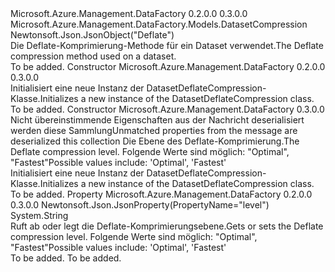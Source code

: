 <Type Name="DatasetDeflateCompression" FullName="Microsoft.Azure.Management.DataFactory.Models.DatasetDeflateCompression">
  <TypeSignature Language="C#" Value="public class DatasetDeflateCompression : Microsoft.Azure.Management.DataFactory.Models.DatasetCompression" />
  <TypeSignature Language="ILAsm" Value=".class public auto ansi beforefieldinit DatasetDeflateCompression extends Microsoft.Azure.Management.DataFactory.Models.DatasetCompression" />
  <TypeSignature Language="DocId" Value="T:Microsoft.Azure.Management.DataFactory.Models.DatasetDeflateCompression" />
  <TypeSignature Language="VB.NET" Value="Public Class DatasetDeflateCompression&#xA;Inherits DatasetCompression" />
  <TypeSignature Language="F#" Value="type DatasetDeflateCompression = class&#xA;    inherit DatasetCompression" />
  <AssemblyInfo>
    <AssemblyName>Microsoft.Azure.Management.DataFactory</AssemblyName>
    <AssemblyVersion>0.2.0.0</AssemblyVersion>
    <AssemblyVersion>0.3.0.0</AssemblyVersion>
  </AssemblyInfo>
  <Base>
    <BaseTypeName>Microsoft.Azure.Management.DataFactory.Models.DatasetCompression</BaseTypeName>
  </Base>
  <Interfaces />
  <Attributes>
    <Attribute>
      <AttributeName>Newtonsoft.Json.JsonObject("Deflate")</AttributeName>
    </Attribute>
  </Attributes>
  <Docs>
    <summary>
            <span data-ttu-id="c55c5-101">Die Deflate-Komprimierung-Methode für ein Dataset verwendet.</span><span class="sxs-lookup"><span data-stu-id="c55c5-101">The Deflate compression method used on a dataset.</span></span>
            </summary>
    <remarks>To be added.</remarks>
  </Docs>
  <Members>
    <Member MemberName=".ctor">
      <MemberSignature Language="C#" Value="public DatasetDeflateCompression ();" />
      <MemberSignature Language="ILAsm" Value=".method public hidebysig specialname rtspecialname instance void .ctor() cil managed" />
      <MemberSignature Language="DocId" Value="M:Microsoft.Azure.Management.DataFactory.Models.DatasetDeflateCompression.#ctor" />
      <MemberSignature Language="VB.NET" Value="Public Sub New ()" />
      <MemberType>Constructor</MemberType>
      <AssemblyInfo>
        <AssemblyName>Microsoft.Azure.Management.DataFactory</AssemblyName>
        <AssemblyVersion>0.2.0.0</AssemblyVersion>
        <AssemblyVersion>0.3.0.0</AssemblyVersion>
      </AssemblyInfo>
      <Parameters />
      <Docs>
        <summary>
            <span data-ttu-id="c55c5-102">Initialisiert eine neue Instanz der DatasetDeflateCompression-Klasse.</span><span class="sxs-lookup"><span data-stu-id="c55c5-102">Initializes a new instance of the DatasetDeflateCompression class.</span></span>
            </summary>
        <remarks>To be added.</remarks>
      </Docs>
    </Member>
    <Member MemberName=".ctor">
      <MemberSignature Language="C#" Value="public DatasetDeflateCompression (System.Collections.Generic.IDictionary&lt;string,object&gt; additionalProperties = null, string level = null);" />
      <MemberSignature Language="ILAsm" Value=".method public hidebysig specialname rtspecialname instance void .ctor(class System.Collections.Generic.IDictionary`2&lt;string, object&gt; additionalProperties, string level) cil managed" />
      <MemberSignature Language="DocId" Value="M:Microsoft.Azure.Management.DataFactory.Models.DatasetDeflateCompression.#ctor(System.Collections.Generic.IDictionary{System.String,System.Object},System.String)" />
      <MemberSignature Language="VB.NET" Value="Public Sub New (Optional additionalProperties As IDictionary(Of String, Object) = null, Optional level As String = null)" />
      <MemberSignature Language="F#" Value="new Microsoft.Azure.Management.DataFactory.Models.DatasetDeflateCompression : System.Collections.Generic.IDictionary&lt;string, obj&gt; * string -&gt; Microsoft.Azure.Management.DataFactory.Models.DatasetDeflateCompression" Usage="new Microsoft.Azure.Management.DataFactory.Models.DatasetDeflateCompression (additionalProperties, level)" />
      <MemberType>Constructor</MemberType>
      <AssemblyInfo>
        <AssemblyName>Microsoft.Azure.Management.DataFactory</AssemblyName>
        <AssemblyVersion>0.3.0.0</AssemblyVersion>
      </AssemblyInfo>
      <Parameters>
        <Parameter Name="additionalProperties" Type="System.Collections.Generic.IDictionary&lt;System.String,System.Object&gt;" />
        <Parameter Name="level" Type="System.String" />
      </Parameters>
      <Docs>
        <param name="additionalProperties"><span data-ttu-id="c55c5-103">Nicht übereinstimmende Eigenschaften aus der Nachricht deserialisiert werden diese Sammlung</span><span class="sxs-lookup"><span data-stu-id="c55c5-103">Unmatched properties from the message are deserialized this collection</span></span></param>
        <param name="level"><span data-ttu-id="c55c5-104">Die Ebene des Deflate-Komprimierung.</span><span class="sxs-lookup"><span data-stu-id="c55c5-104">The Deflate compression level.</span></span> <span data-ttu-id="c55c5-105">Folgende Werte sind möglich: "Optimal", "Fastest"</span><span class="sxs-lookup"><span data-stu-id="c55c5-105">Possible values include: 'Optimal', 'Fastest'</span></span></param>
        <summary>
            <span data-ttu-id="c55c5-106">Initialisiert eine neue Instanz der DatasetDeflateCompression-Klasse.</span><span class="sxs-lookup"><span data-stu-id="c55c5-106">Initializes a new instance of the DatasetDeflateCompression class.</span></span>
            </summary>
        <remarks>To be added.</remarks>
      </Docs>
    </Member>
    <Member MemberName="Level">
      <MemberSignature Language="C#" Value="public string Level { get; set; }" />
      <MemberSignature Language="ILAsm" Value=".property instance string Level" />
      <MemberSignature Language="DocId" Value="P:Microsoft.Azure.Management.DataFactory.Models.DatasetDeflateCompression.Level" />
      <MemberSignature Language="VB.NET" Value="Public Property Level As String" />
      <MemberSignature Language="F#" Value="member this.Level : string with get, set" Usage="Microsoft.Azure.Management.DataFactory.Models.DatasetDeflateCompression.Level" />
      <MemberType>Property</MemberType>
      <AssemblyInfo>
        <AssemblyName>Microsoft.Azure.Management.DataFactory</AssemblyName>
        <AssemblyVersion>0.2.0.0</AssemblyVersion>
        <AssemblyVersion>0.3.0.0</AssemblyVersion>
      </AssemblyInfo>
      <Attributes>
        <Attribute>
          <AttributeName>Newtonsoft.Json.JsonProperty(PropertyName="level")</AttributeName>
        </Attribute>
      </Attributes>
      <ReturnValue>
        <ReturnType>System.String</ReturnType>
      </ReturnValue>
      <Docs>
        <summary>
            <span data-ttu-id="c55c5-107">Ruft ab oder legt die Deflate-Komprimierungsebene.</span><span class="sxs-lookup"><span data-stu-id="c55c5-107">Gets or sets the Deflate compression level.</span></span> <span data-ttu-id="c55c5-108">Folgende Werte sind möglich: "Optimal", "Fastest"</span><span class="sxs-lookup"><span data-stu-id="c55c5-108">Possible values include: 'Optimal', 'Fastest'</span></span>
            </summary>
        <value>To be added.</value>
        <remarks>To be added.</remarks>
      </Docs>
    </Member>
  </Members>
</Type>